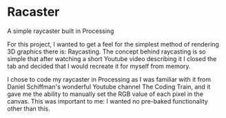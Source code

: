# Racaster
A simple raycaster built in Processing

For this project, I wanted to get a feel for the simplest method of rendering 3D graphics there is: Raycasting.
The concept behind raycasting is so simple that after watching a short Youtube video describing it I closed the tab and decided that I would recreate it for myself from memory.

I chose to code my raycaster in Processing as I was familiar with it from Daniel Schiffman's wonderful Youtube channel The Coding Train, and it gave me the ability to manually set the RGB value of each pixel in the canvas. This was important to me: I wanted no pre-baked functionality other than this. 




